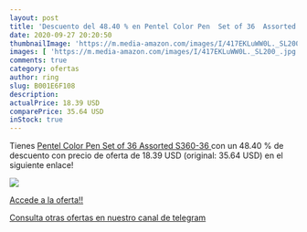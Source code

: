 ```yaml
---
layout: post
title: 'Descuento del 48.40 % en Pentel Color Pen  Set of 36  Assorted  S'
date: 2020-09-27 20:20:50
thumbnailImage: 'https://m.media-amazon.com/images/I/417EKLuWW0L._SL200_.jpg'
images: [ 'https://m.media-amazon.com/images/I/417EKLuWW0L._SL200_.jpg' ]
comments: true
category: ofertas
author: ring
slug: B001E6F108
description:
actualPrice: 18.39 USD
comparePrice: 35.64 USD
inStock: true
---
```


Tienes [Pentel Color Pen  Set of 36  Assorted  S360-36 ](https://www.amazon.com/dp/B001E6F108/?tag=redken08-20) con un 48.40 % de descuento con precio de oferta de 18.39 USD (original: 35.64 USD) en el siguiente enlace!

[![](https://m.media-amazon.com/images/I/417EKLuWW0L._SL200_.jpg)](https://www.amazon.com/dp/B001E6F108/?tag=redken08-20)

[Accede a la oferta!!](https://www.amazon.com/dp/B001E6F108/?tag=redken08-20)

[Consulta otras ofertas en nuestro canal de telegram](https://t.me/s/ofertas25)
